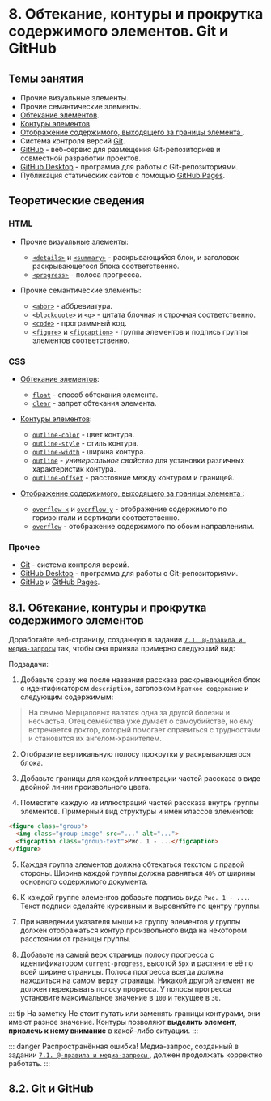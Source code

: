 # 8. Обтекание, контуры и прокрутка содержимого элементов. Git и GitHub

## Темы занятия

- Прочие визуальные элементы.
- Прочие семантические элементы.
- [Обтекание элементов](https://metanit.com/web/html5/6.17.php).
- [Контуры элементов](https://metanit.com/web/html5/6.16.php).
- [Отображение содержимого, выходящего за границы элемента
](https://metanit.com/web/html5/6.18.php).
- Система контроля версий [Git](https://git-scm.com/book/ru/v2).
- [GitHub](https://github.com) - веб-сервис для размещения Git-репозиториев и
совместной разработки проектов.
- [GitHub Desktop](https://desktop.github.com) - программа для работы с
Git-репозиториями.
- Публикация статических сайтов с помощью
[GitHub Pages](https://help.github.com/categories/github-pages-basics).

## Теоретические сведения

### HTML

- Прочие визуальные элементы:

  - [`<details>`](https://webref.ru/html/details) и
  [`<summary>`](https://webref.ru/html/summary) - раскрывающийся блок, и 
  заголовок раскрывающегося блока соответственно.
  - [`<progress>`](https://webref.ru/html/progress) - полоса прогресса.

- Прочие семантические элементы:

  - [`<abbr>`](https://webref.ru/html/abbr) - аббревиатура.
  - [`<blockquote>`](https://webref.ru/html/blockquote) и
  [`<q>`](https://webref.ru/html/q) - цитата блочная и строчная соответственно.
  - [`<code>`](https://webref.ru/html/code) - программный код.
  - [`<figure>`](https://webref.ru/html/figure) и
  [`<figcaption>`](https://webref.ru/html/figcaption) - группа элементов и 
  подпись группы элементов соответственно.

### CSS

- [Обтекание элементов](https://metanit.com/web/html5/6.17.php):

  - [`float`](https://webref.ru/css/float) - способ обтекания элемента.
  - [`clear`](https://webref.ru/css/clear) - запрет обтекания элемента.

- [Контуры элементов](https://metanit.com/web/html5/6.16.php):

  - [`outline-color`](https://webref.ru/css/outline-color) - цвет контура.
  - [`outline-style`](https://webref.ru/css/outline-style) - стиль контура.
  - [`outline-width`](https://webref.ru/css/outline-width) - ширина контура.
  - [`outline`](https://webref.ru/css/outline) - _универсальное свойство_ для
  установки различных характеристик контура.
  - [`outline-offset`](https://webref.ru/css/outline-offset) -
  расстояние между контуром и границей.
  
- [Отображение содержимого, выходящего за границы элемента
](https://metanit.com/web/html5/6.18.php):

  - [`overflow-x`](https://webref.ru/css/overflow-x) и
  [`overflow-y`](https://webref.ru/css/overflow-y) - отображение содержимого
  по горизонтали и вертикали соответственно.
  - [`overflow`](https://webref.ru/css/overflow) - отображение содержимого
  по обоим направлениям.
  
### Прочее

- [Git](https://git-scm.com/book/ru/v2) - система контроля версий.
- [GitHub Desktop](https://desktop.github.com) - программа для работы с
Git-репозиториями.
- [GitHub](https://github.com) и
[GitHub Pages](https://help.github.com/categories/github-pages-basics).

## 8.1. Обтекание, контуры и прокрутка содержимого элементов

Доработайте веб-страницу, созданную в задании
[`7.1. @-правила и медиа-запросы`](/practice/07/#_7-1-правиnа-и-медиа-запросы)
так, чтобы она приняла примерно следующий вид:

<practice-08-task-02/>

Подзадачи:

1. Добавьте сразу же после названия рассказа раскрывающийся блок с 
идентификатором `description`, заголовком `Краткое содержание` и следующим 
содержимым:

> На семью Мерцаловых валятся одна за другой болезни и несчастья. Отец 
> семейства уже думает о самоубийстве, но ему встречается доктор, который 
> помогает справиться с трудностями и становится их ангелом-хранителем.

2. Отобразите вертикальную полосу прокрутки у раскрывающегося блока.

3. Добавьте границы для каждой иллюстрации частей рассказа в виде двойной линии
произвольного цвета.

4. Поместите каждую из иллюстраций частей рассказа внутрь группы элементов. 
Примерный вид структуры и имён классов элементов:

```html
<figure class="group">
  <img class="group-image" src="..." alt="...">
  <figcaption class="group-text">Рис. 1 - ...</figcaption>
</figure>
```

5. Каждая группа элементов должна обтекаться текстом с правой стороны. 
Ширина каждой группы должна равняться `40%` от ширины основного содержимого 
документа.

6. К каждой группе элементов добавьте подпись вида `Рис. 1 - ...`.
Текст подписи сделайте курсивным и выровняйте по центру группы.

7. При наведении указателя мыши на группу элементов у группы должен
отображаться контур произвольного вида на некотором расстоянии от границы 
группы.

8. Добавьте на самый верх страницы полосу прогресса с идентификатором 
`current-progress`, высотой `5px` и растяните её по всей ширине страницы. 
Полоса прогресса всегда должна находиться на самом верху страницы. Никакой 
другой элемент не должен перекрывать полосу проресса. У полосы прогресса 
установите максимальное значение в `100` и текущее в `30`.

::: tip На заметку
Не стоит путать или заменять границы контурами, они имеют разное значение. 
Контуры позволяют **выделить элемент, привлечь к нему внимание**
в какой-либо ситуации.
:::

::: danger Распространённая ошибка!
Медиа-запрос, созданный в задании [`7.1. @-правила и медиа-запросы`
](/practice/07/#_7-1-правиnа-и-медиа-запросы), должен продолжать корректно 
работать.
:::

## 8.2. Git и GitHub

<script-button/>

<disqus-comments
  page-uuid="80cb6410-3bf8-404e-b423-54a9f8d7ba98"
  page-title="8. Обтекание, контуры и прокрутка содержимого элементов.
    Git и GitHub | Практические занятия"/>